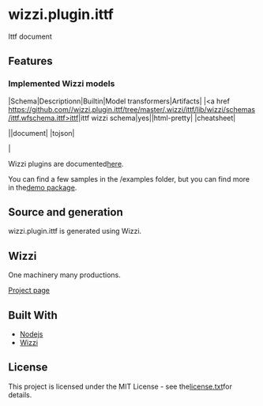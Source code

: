 # wizzi.plugin.ittf

Ittf document

## Features
### Implemented Wizzi models
|Schema|Descriptionn|Builtin|Model transformers|Artifacts|
|<a href https://github.com//wizzi.plugin.ittf/tree/master/.wizzi/ittf/lib/wizzi/schemas/ittf.wfschema.ittf>ittf</a>|ittf wizzi schema|yes|\|html-pretty|
|cheatsheet|

|\|document|
|tojson|

|


Wizzi plugins are documented[here](https://stfnbssl.github.io/wizzi/docs/wizziplugins.html).

You can find a few samples in the /examples folder, but you can find more in the[demo package](https://github.com/wizzifactory/wizzi/tree/master/packages/wizzi-demo/.wizzi/ittf/examples/advanced/plugins).
## Source and generation
wizzi.plugin.ittf is generated using Wizzi.

## Wizzi

One machinery many productions.

[Project page](https://stfnbssl.github.io/wizzi)
## Built With
* [Nodejs](https://nodejs.org)
* [Wizzi](https://github.com/stfnbssl/wizzi)

## License
This project is licensed under the MIT License - see the[license.txt](license.txt)for details.